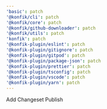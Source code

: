 ```yaml
---
'basic': patch
'@konfik/cli': patch
'@konfik/core': patch
'@konfik/github-downloader': patch
'@konfik/utils': patch
'konfik': patch
'@konfik-plugin/eslint': patch
'@konfik-plugin/gitignore': patch
'@konfik-plugin/gitpod': patch
'@konfik-plugin/package-json': patch
'@konfik-plugin/prettier': patch
'@konfik-plugin/tsconfig': patch
'@konfik-plugin/vscode': patch
'@konfik-plugin/yarn': patch
---
```


Add Changeset Publish
